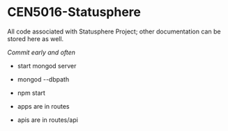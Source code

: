 # CEN5016-Statusphere
All code associated with Statusphere Project; other documentation can be stored here as well.

*Commit early and often*

* start mongod server
* mongod --dbpath <path to data folder>

* npm start

* apps are in routes

* apis are in routes/api

